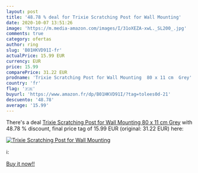 ```yaml
---
layout: post
title: '48.78 % deal for Trixie Scratching Post for Wall Mounting'
date: 2020-10-07 13:51:26
image: 'https://m.media-amazon.com/images/I/31oXEZA-xwL._SL200_.jpg'
comments: true
category: ofertas
author: ring
slug: 'B01HKVD91I-fr'
actualPrice: 15.99 EUR
currency: EUR
price: 15.99
comparePrice: 31.22 EUR
prodname: 'Trixie Scratching Post for Wall Mounting  80 x 11 cm  Grey'
country: 'fr'
flag: '🇫🇷'
buyurl: 'https://www.amazon.fr/dp/B01HKVD91I/?tag=tolees0d-21'
descuento: '48.78'
average: '15.99'
---
```


There's a deal [Trixie Scratching Post for Wall Mounting  80 x 11 cm  Grey](https://www.amazon.fr/dp/B01HKVD91I/?tag=tolees0d-21)  with  48.78 % discount, final price tag of  15.99 EUR (original: 31.22 EUR) here:

[![Trixie Scratching Post for Wall Mounting](https://m.media-amazon.com/images/I/31oXEZA-xwL._SL200_.jpg)](https://www.amazon.fr/dp/B01HKVD91I/?tag=tolees0d-21)

ℹ️:


[Buy it now!!](https://www.amazon.fr/dp/B01HKVD91I/?tag=tolees0d-21)
